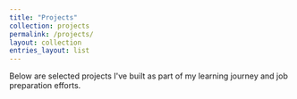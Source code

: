 ```yaml
---
title: "Projects"
collection: projects
permalink: /projects/
layout: collection
entries_layout: list
---
```


Below are selected projects I've built as part of my learning journey and job preparation efforts.
